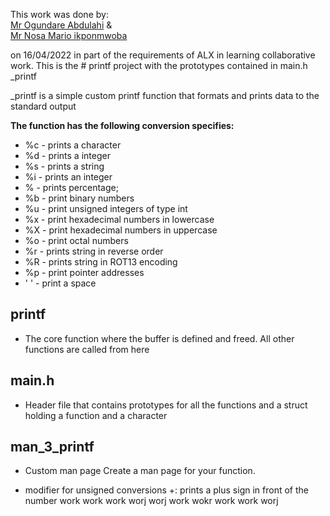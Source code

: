 This work was done by: <br/>
<a href="https://www.github.com/obapythonaire"> Mr Ogundare Abdulahi</a> 
& <br/>
<a href="https://www.github.com/mariomcq">Mr Nosa Mario ikponmwoba</a> <br/>

on 16/04/2022 in part of the requirements of ALX in learning collaborative work.
This is the # printf project with the prototypes contained in main.h
_printf

_printf is a simple custom printf function that formats and prints data to the standard output

<b>The function has the following conversion specifies:</b>

+ %c - prints a character
+ %d - prints a  integer
+ %s - prints a string
+ %i - prints an integer
+ % - prints percentage;
+ %b - print binary numbers
+ %u - print unsigned integers of type int
+ %x - print hexadecimal numbers in lowercase
+ %X - print hexadecimal numbers in uppercase
+ %o - print octal numbers
+ %r - prints string in reverse order 
+ %R - prints string in ROT13 encoding
+ %p - print pointer addresses
+ ' ' - print a space

## printf
* The core function where the buffer is defined and freed. All other functions are called from here

## main.h
* Header file that contains prototypes for all the functions and a struct holding a function and a character
## man_3_printf
* Custom man page Create a man page for your function.
- modifier for unsigned conversions
+: prints a plus sign in front of the number
work
work
work
worj
worj
work
wokr
work
work
worj
